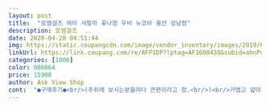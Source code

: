 ```yaml
---
layout: post 
title:  "로엠걸즈 여아 샤랄라 꽃나염 우비 뉴코아 울산 성남점" 
description: 로엠걸즈  ..
date: 2020-04-20 04:51:44 
img: https://static.coupangcdn.com/image/vendor_inventory/images/2019/03/03/0/9/abb839f4-40d5-4911-88f0-38f2133645aa.jpg 
linkUrl: https://link.coupang.com/re/AFFSDP?lptag=AF3600438&subid=ahnPublicAsk&pageKey=195660593&itemId=562435774&vendorItemId=70498707880&traceid=V0-113-125a1c41f2a23246 
categories: [1006] 
color: 006064 
price: 15900 
author: Ask View Shop 
cont:  "●구매후기●<br/>(주위에 보시는분들마다 큰편이라고 함.<br/>)<br/>가볍고 얇아서 바람막이로 입혀도 될것 같아요<br/>교환하기 귀찮아서 내년에 입혀 봐야겠네요... <br/><br/>내년에 입을 수 있을지... <br/> ㅜㅜ<br/>너무 딱 맞네요... <br/> ㅜㅜ<br/>디자인, 색상, 핏은 모두 맘에 듭니다.<br/><br/>몸무게 18kg<br/>미듐 할려다가 스몰 사이즈 구매했는데요... <br/><br/>사이즈 업하셔서 구매하시는거 추천 드립니다.<br/><br/>실물이 더 이뻐요~^^ 아이가 공주옷같다고 넘 좋아하네요 세일해서 좋은가격에 잘샀습니다<br/>어디에 걸리게 되면 찢어질것 같아요... <br/><br/>우비 라기에는 너무 얇아요... <br/><br/>이쁘구요~<br/>작으면... <br/> 한살 어린 조카 줘야 겠습니다.<br/><br/>저희 딸처럼 큰 아이시라면... <br/><br/>저희딸 41개월이구요... <br/><br/>조카 선물로 보냈는데 넘 좋아하네요~<br/>크게 나왔다고 해서... <br/><br/>키 100cm (짐작)<br/>한치수 크게 살걸 후회중입니다.<br/><br/>(주위에 보시는분들마다 큰편이라고 함.<br/>)<br/>가볍고 얇아서 바람막이로 입혀도 될것 같아요<br/>교환하기 귀찮아서 내년에 입혀 봐야겠네요... <br/><br/>내년에 입을 수 있을지... <br/> ㅜㅜ<br/>너무 딱 맞네요... <br/> ㅜㅜ<br/>디자인, 색상, 핏은 모두 맘에 듭니다.<br/><br/>몸무게 18kg<br/>미듐 할려다가 스몰 사이즈 구매했는데요... <br/><br/>사이즈 업하셔서 구매하시는거 추천 드립니다.<br/><br/>실물이 더 이뻐요~^^ 아이가 공주옷같다고 넘 좋아하네요 세일해서 좋은가격에 잘샀습니다<br/>어디에 걸리게 되면 찢어질것 같아요... <br/><br/>우비 라기에는 너무 얇아요... <br/><br/>이쁘구요~<br/>작으면... <br/> 한살 어린 조카 줘야 겠습니다.<br/><br/>저희 딸처럼 큰 아이시라면... <br/><br/>저희딸 41개월이구요... <br/><br/>조카 선물로 보냈는데 넘 좋아하네요~<br/>크게 나왔다고 해서... <br/><br/>키 100cm (짐작)<br/>한치수 크게 살걸 후회중입니다.<br/><br/>" 
---
```


